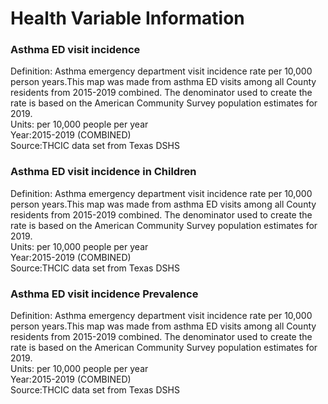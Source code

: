 # Health Variable Information


### **Asthma ED visit incidence** 

Definition: Asthma emergency department visit incidence rate per 10,000 person years.This map was made from asthma ED visits among all  County residents from 2015-2019 combined. The denominator used to create the rate is based on the American Community Survey population estimates for 2019.<br>
Units: per 10,000 people per year <br>
Year:2015-2019 (COMBINED) <br>
Source:THCIC data set from Texas DSHS<br>

### **Asthma ED visit incidence in Children** 

Definition: Asthma emergency department visit incidence rate per 10,000 person years.This map was made from asthma ED visits among all  County residents from 2015-2019 combined. The denominator used to create the rate is based on the American Community Survey population estimates for 2019. <br>
Units: per 10,000 people per year <br>
Year:2015-2019 (COMBINED) <br>
Source:THCIC data set from Texas DSHS<br>

### **Asthma ED visit incidence Prevalence** 

Definition: Asthma emergency department visit incidence rate per 10,000 person years.This map was made from asthma ED visits among all  County residents from 2015-2019 combined. The denominator used to create the rate is based on the American Community Survey population estimates for 2019.  <br>
Units: per 10,000 people per year <br>
Year:2015-2019 (COMBINED) <br>
Source:THCIC data set from Texas DSHS<br>

